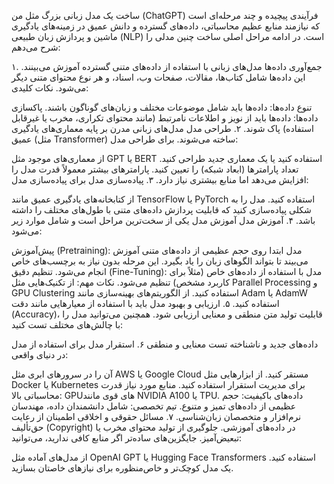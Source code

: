 ساخت یک مدل زبانی بزرگ مثل من (ChatGPT) فرآیندی پیچیده و چند مرحله‌ای است که نیازمند منابع عظیم محاسباتی، داده‌های گسترده و دانش عمیق در زمینه‌های یادگیری ماشین و پردازش زبان طبیعی (NLP) است. در ادامه مراحل اصلی ساخت چنین مدلی را شرح می‌دهم:

۱. جمع‌آوری داده‌ها
مدل‌های زبانی با استفاده از داده‌های متنی گسترده آموزش می‌بینند. این داده‌ها شامل کتاب‌ها، مقالات، صفحات وب، اسناد، و هر نوع محتوای متنی دیگر می‌شود. نکات کلیدی:

تنوع داده‌ها: داده‌ها باید شامل موضوعات مختلف و زبان‌های گوناگون باشند.
پاکسازی داده‌ها: داده‌ها باید از نویز و اطلاعات نامرتبط (مانند محتوای تکراری، مخرب یا غیرقابل استفاده) پاک شوند.
۲. طراحی مدل
مدل‌های زبانی مدرن بر پایه معماری‌های یادگیری عمیق (مثل Transformer) ساخته می‌شوند. برای طراحی مدل:

از معماری‌های موجود مثل GPT یا BERT استفاده کنید یا یک معماری جدید طراحی کنید.
تعداد پارامترها (ابعاد شبکه) را تعیین کنید. پارامترهای بیشتر معمولاً قدرت مدل را افزایش می‌دهد اما منابع بیشتری نیاز دارد.
۳. پیاده‌سازی مدل
برای پیاده‌سازی مدل:

از کتابخانه‌های یادگیری عمیق مانند TensorFlow یا PyTorch استفاده کنید.
مدل را به شکلی پیاده‌سازی کنید که قابلیت پردازش داده‌های متنی با طول‌های مختلف را داشته باشد.
۴. آموزش مدل
آموزش مدل یکی از سخت‌ترین مراحل است و شامل موارد زیر می‌شود:

پیش‌آموزش (Pretraining): مدل ابتدا روی حجم عظیمی از داده‌های متنی آموزش می‌بیند تا بتواند الگوهای زبان را یاد بگیرد. این مرحله بدون نیاز به برچسب‌های خاص انجام می‌شود.
تنظیم دقیق (Fine-Tuning): مدل با استفاده از داده‌های خاص (مثلاً برای کاربرد مشخص) تنظیم می‌شود.
نکات مهم:
از تکنیک‌هایی مثل Parallel Processing و GPU Clustering استفاده کنید.
از الگوریتم‌های بهینه‌سازی مانند Adam یا AdamW استفاده کنید.
۵. ارزیابی و بهبود
مدل باید با استفاده از معیارهایی مانند دقت (Accuracy)، قابلیت تولید متن منطقی و معنایی ارزیابی شود. همچنین می‌توانید مدل را با چالش‌های مختلف تست کنید:

داده‌های جدید و ناشناخته
تست معنایی و منطقی
۶. استقرار مدل
برای استفاده از مدل در دنیای واقعی:

آن را در سرورهای ابری مثل AWS یا Google Cloud مستقر کنید.
از ابزارهایی مثل Docker یا Kubernetes برای مدیریت استقرار استفاده کنید.
منابع مورد نیاز
قدرت محاسباتی بالا: GPUهای قوی مانند NVIDIA A100 یا TPU.
داده‌های باکیفیت: حجم عظیمی از داده‌های تمیز و متنوع.
تیم تخصصی: شامل دانشمندان داده، مهندسان نرم‌افزار و متخصصان زبان‌شناسی.
۷. مسائل حقوقی و اخلاقی
اطمینان از رعایت حق‌تألیف (Copyright) در داده‌های آموزشی.
جلوگیری از تولید محتوای مخرب یا تبعیض‌آمیز.
جایگزین‌های ساده‌تر
اگر منابع کافی ندارید، می‌توانید:

از مدل‌های آماده مثل OpenAI GPT یا Hugging Face Transformers استفاده کنید.
یک مدل کوچک‌تر و خاص‌منظوره برای نیازهای خاصتان بسازید.




